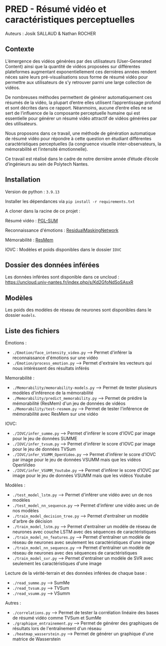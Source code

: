 # PRED - Résumé vidéo et caractéristiques perceptuelles
Auteurs : Josik SALLAUD & Nathan ROCHER

## Contexte

L’émergence des vidéos générées par des utilisateurs (User-Generated Content) ainsi que la quantité de vidéos proposées sur différentes plateformes augmentant exponentiellement ces dernières années rendent néces saire leurs pré-visualisations sous forme de résumé vidéo pour permettre aux utilisateurs de s’y retrouver parmi une large collection de vidéos.

De nombreuses méthodes permettent de générer automatiquement ces résumés de la vidéo, la plupart d’entre elles utilisent l’apprentissage profond et sont décrites dans ce rapport. Néanmoins, aucune d’entre elles ne se sert de l’influence de la composante perceptuelle humaine qui est essentielle pour générer un résumé vidéo attractif de vidéos générées par des utilisateurs.

Nous proposons dans ce travail, une méthode de génération automatique de résumé vidéo pour répondre à cette question en étudiant différentes caractéristiques perceptuelles (la congruence visuelle inter-observateurs, la mémorabilité et l’intensité émotionnelle).

Ce travail est réalisé dans le cadre de notre dernière année d’étude d’école d’ingénieurs au sein de Polytech Nantes.

## Installation

Version de python : `3.9.13`

Installer les dépendances via `pip install -r requirements.txt`

A cloner dans la racine de ce projet :

Résumé vidéo : [PGL-SUM](https://github.com/e-apostolidis/PGL-SUM)

Reconnaissance d'émotions : [ResidualMaskingNetwork](https://github.com/phamquiluan/ResidualMaskingNetwork)

Mémorabilité : [ResMem](https://github.com/Brain-Bridge-Lab/resmem)

IOVC : Modèles et poids disponibles dans le dossier `IOVC`


## Dossier des données inférées

Les données inférées sont disponible dans ce uncloud : https://uncloud.univ-nantes.fr/index.php/s/Kd2GfoNdSoSAsxR


## Modèles
Les poids des modèles de réseau de neurones sont disponibles dans le dossier `models`.

## Liste des fichiers

Émotions : 
- `./Emotion/face_intensity_video.py` --> Permet d'inférer la reconnaissance d'émotions sur une vidéo
- `./Emotion/process_emotion.py` --> Permet d'extraire les vecteurs qui nous intérèssent des résultats inférés

Memorabilité :
- `./Memorability/memorability-models.py` --> Permet de tester plusieurs modèles d'inférence de la mémorabilité
- `./Memorability/predict_memorability.py` --> Permet de prédire la mémorabilité (ResMem) d'un jeu de données de vidéos
- `./Memorability/test-resmem.py` --> Permet de tester l'inférence de mémorabilité avec ResMem sur une vidéo

IOVC:
- `./IOVC/infer_summe.py` --> Permet d'inférer le score d'IOVC par image pour le jeu de données SUMME
- `./IOVC/infer_tvsum.py` --> Permet d'inférer le score d'IOVC par image pour le jeu de données TVSum
- `./IOVC/infer_VSUMM_OpenVideo.py` --> Permet d'inférer le score d'IOVC par image pour le jeu de données VSUMM mais que les vidéos OpenVideo
- `./IOVC/infer_VSUMM_Youtube.py` --> Permet d'inférer le score d'IOVC par image pour le jeu de données VSUMM mais que les vidéos Youtube

Modèles : 
- `./test_model_lstm.py` --> Permet d'inférer une vidéo avec un de nos modèles
- `./test_model_nn_sequence.py` --> Permet d'inférer une vidéo avec un de nos modèles
- `./train_model_decision_tree.py` --> Permet d'entraîner un modèle d'arbre de décision
- `./train_model_lstm.py` --> Permet d'entraîner un modèle de réseau de neurones avec couche LSTM avec des séquences de caractéristiques
- `./train_model_nn_features.py` --> Permet d'entraîner un modèle de réseau de neurones avec seulement les caractéristiques d'une image
- `./train_model_nn_sequence.py` --> Permet d'entraîner un modèle de réseau de neurones avec des séquences de caractéristiques
- `./train_model_svr.py` --> Permet d'entraîner un modèle de SVR avec seulement les caractéristiques d'une image


Lecture de la vérité-terrain et des données inférées de chaque base :
- `./read_summe.py` --> SumMe
- `./read_tvsum.py` --> TVSum
- `./read_vsumm.py` --> VSumm

Autres :
- `./correlations.py` --> Permet de tester la corrélation linéaire des bases de résumé vidéo comme TVSum et SumMe
- `./graphique_entrainement.py` --> Permet de générer des graphiques de résultats lors de l'entraînement d'un réseau
- `./heatmap_wasserstein.py` --> Permet de générer un graphique d'une matrice de Wasserstein